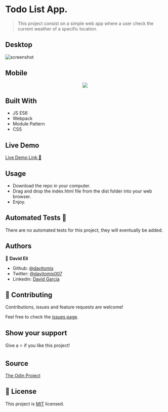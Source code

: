 # Todo List App.

> This project consist on a simple web app where a user check the current weather of a specific location.

## Desktop
![screenshot](./todoappmain.gif)

## Mobile
<p align="center">
  <img src="./mobile.png">
</p>

## Built With
- JS ES6
- Webpack
- Module Pattern
- CSS

## Live Demo
[Live Demo Link :rocket:](#)


## Usage
- Download the repo in your computer.
- Drag and drop the index.html file from the dist folder into your web browser.
- Enjoy.

## Automated Tests :space_invader:
There are no automated tests for this project, they will eventually be added.


## Authors
👤 **David Elí**

- Github: [@davitomix](https://github.com/davitomix)
- Twitter: [@davitomix007](https://twitter.com/davitomix007)
- Linkedin: [David Garcia](https://www.linkedin.com/in/davideligarcia/)

## 🤝 Contributing
Contributions, issues and feature requests are welcome!

Feel free to check the [issues page](issues/).

## Show your support
Give a ⭐️ if you like this project!

## Source
[The Odin Project](https://www.theodinproject.com/courses/javascript/lessons/todo-list)


## 📝 License
This project is [MIT](lic.url) licensed.
